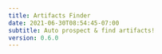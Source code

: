 ```yaml
---
title: Artifacts Finder
date: 2021-06-30T08:54:45-07:00
subtitle: Auto prospect & find artifacts!
version: 0.6.0
---
```

